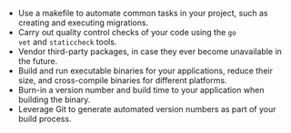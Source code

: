 - Use a makefile to automate common tasks in your project, such as creating and executing migrations.
- Carry out quality control checks of your code using the `go vet` and `staticcheck` tools.
- Vendor third-party packages, in case they ever become unavailable in the future.
- Build and run executable binaries for your applications, reduce their size, and cross-compile binaries for different platforms.
- Burn-in a version number and build time to your application when building the binary.
- Leverage Git to generate automated version numbers as part of your build process.